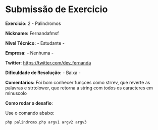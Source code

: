 # Submissão de Exercicio

**Exercicio:** 2 - Palindromos

**Nickname:** Fernandafmsf

**Nível Técnico:** - Estudante -

**Empresa:** - Nenhuma -

**Twitter**: https://twitter.com/dev_fernanda 

**Dificuldade de Resolução:** - Baixa -

**Comentários:** Foi bom conhecer funçoes como strrev, que reverte as palavras e strtolower, que retorna a string com todos os caracteres em minuscolo

**Como rodar o desafio**: 

Use o comando abaixo: 
```bash
php palindromo.php argv1 argv2 argv3
```